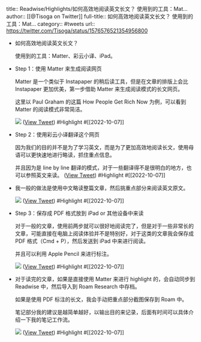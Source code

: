 title:: Readwise/Highlights/如何高效地阅读英文长文？ 使用到的工具：Mat...
author:: [[@Tisoga on Twitter]]
full-title:: 如何高效地阅读英文长文？ 使用到的工具：Mat...
category:: #tweets
url:: https://twitter.com/Tisoga/status/1576576521354956800

- 如何高效地阅读英文长文？
  
  使用到的工具：Matter、彩云小译、iPad。
- Step 1：使用 Matter 来生成阅读网页
  
  Matter 是一个类似于 Instapaper 的稍后读工具，但是在文章的排版上会比 Instapaper 更加优美，第一步借助 Matter 来生成阅读模式的长文网页。
  
  这里以 Paul Graham 的这篇 How People Get Rich Now 为例，可以看到 Matter 的阅读模式非常简洁。 
  
  ![](https://pbs.twimg.com/media/FeEf_ohVUAYqYQ1.jpg) ([View Tweet](https://twitter.com/Tisoga/status/1576576528837550082)) #Highlight #[[2022-10-07]]
- Step 2：使用彩云小译翻译这个网页
  
  因为我们的目的并不是为了学习英文，而是为了更加高效地阅读长文，使用母语可以更快速地进行略读，抓住重点信息。
  
  并且因为是 line by line 翻译的模式，对于一些翻译得不是很明白的地方，也可以参照英文来读。 ([View Tweet](https://twitter.com/Tisoga/status/1576576532448825345)) #Highlight #[[2022-10-07]]
- 我一般的做法是使用中文略读整篇文章，然后挑重点部分来阅读英文原文。 
  
  ![](https://pbs.twimg.com/media/FeEgASrUYAAA3rN.png) ([View Tweet](https://twitter.com/Tisoga/status/1576576539629522944)) #Highlight #[[2022-10-07]]
- Step 3：保存成 PDF 格式放到 iPad or 其他设备中来读
  
  对于一般的文章，使用前两步就可以很好地阅读完了，但是对于一些非常长的文章，可能直接在电脑上阅读体验并不是特别好，对于这类的文章我会保存成 PDF 格式（Cmd + P），然后发送到 iPad 中来进行阅读。
  
  并且可以利用 Apple Pencil 来进行标注。 
  
  ![](https://pbs.twimg.com/media/FeEgAyMUcAEj5lM.jpg) ([View Tweet](https://twitter.com/Tisoga/status/1576576550522142720)) #Highlight #[[2022-10-07]]
- 对于读完的文章，如果是直接使用 Matter 来进行 highlight 的，会自动同步到 Readwise 中，然后导入到 Roam Research 中存档。
  
  如果是使用 PDF 标注的长文，我会手动把重点部分截图保存到 Roam 中。
  
  笔记部分我的建议是越简单越好，以输出目的来记录，后面有时间可以具体介绍一下我的笔记工作流。 
  
  ![](https://pbs.twimg.com/media/FeEgBeRUAAM6H28.png) ([View Tweet](https://twitter.com/Tisoga/status/1576576560072564741)) #Highlight #[[2022-10-07]]